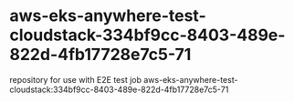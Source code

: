 # aws-eks-anywhere-test-cloudstack-334bf9cc-8403-489e-822d-4fb17728e7c5-71
repository for use with E2E test job aws-eks-anywhere-test-cloudstack:334bf9cc-8403-489e-822d-4fb17728e7c5-71
